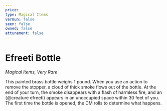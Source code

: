 ```yaml
---
price: 
type: Magical Items
vermun: false
seen: false
owned: false
attunement: false
---
```

# Efreeti Bottle

*Magical Items, Very Rare*

This painted brass bottle weighs 1 pound. When you use an action to remove the stopper, a cloud of thick smoke flows out of the bottle. At the end of your turn, the smoke disappears with a flash of harmless fire, and an {@creature efreeti} appears in an unoccupied space within 30 feet of you. The first time the bottle is opened, the DM rolls to determine what happens.